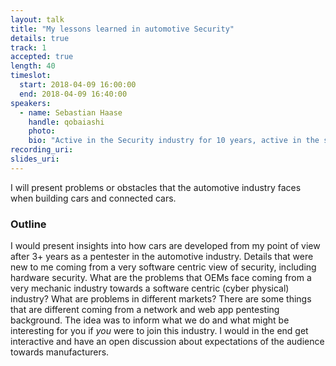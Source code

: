 ```yaml
---
layout: talk
title: "My lessons learned in automotive Security"
details: true
track: 1
accepted: true
length: 40
timeslot:
  start: 2018-04-09 16:00:00
  end: 2018-04-09 16:40:00
speakers: 
  - name: Sebastian Haase
    handle: qobaiashi
    photo: 
    bio: "Active in the Security industry for 10 years, active in the scene for 20 years. Did kernel exploiting 15 years ago, learned that Web App Pentesting feeds your wallet but not your mind. Currently doing offensive security for an OEM."
recording_uri: 
slides_uri: 
---
```


I will present problems or obstacles that the automotive industry faces when building cars and connected cars.

### Outline
I would present insights into how cars are developed from my point of view after 3+ years as a pentester in the automotive industry.
Details that were new to me coming from a very software centric view of security, including hardware security.
What are the problems that OEMs face coming from a very mechanic industry towards a software centric (cyber physical) industry?
What are problems in different markets?
There are some things that are different coming from a network and web app pentesting background.
The idea was to inform what we do and what might be interesting for you if *you* were to join this industry.
I would in the end get interactive and have an open discussion about expectations of the audience towards manufacturers.
